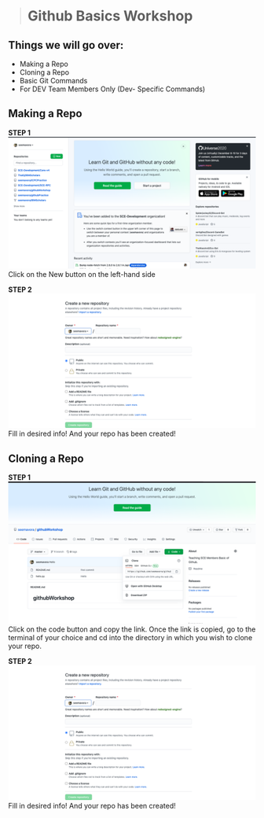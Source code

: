 ># Github Basics Workshop

## Things we will go over:
-  Making a Repo
- Cloning a Repo
-  Basic Git Commands
- For DEV Team Members Only (Dev- Specific Commands)

## Making a Repo
**STEP 1** 
![](/images/RepoCreate.png)
Click on the New button on the left-hand side

**STEP 2**
![](/images/createNew.png)
Fill in desired info! And your repo has been created! 

## Cloning a Repo
**STEP 1** 
![](/images/cloneRepo.png)
Click on the code button and copy the link. Once the link is copied, go to the terminal of your choice and cd into the directory in which you wish to clone your repo. 


**STEP 2**
![](/images/createNew.png)
Fill in desired info! And your repo has been created! 


